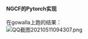 **NGCF的Pytorch实现**
<br/><br/>
在gowalla上跑的结果：<br/>
![QQ截图20210511094307.png](https://i.loli.net/2021/05/11/t8SPspYxFAOj3Tv.png)
